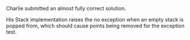 Charlie submitted an almost fully correct solution.

His Stack implementation raises the no exception when an empty stack is
popped from, which should cause points being removed for the exception test.
